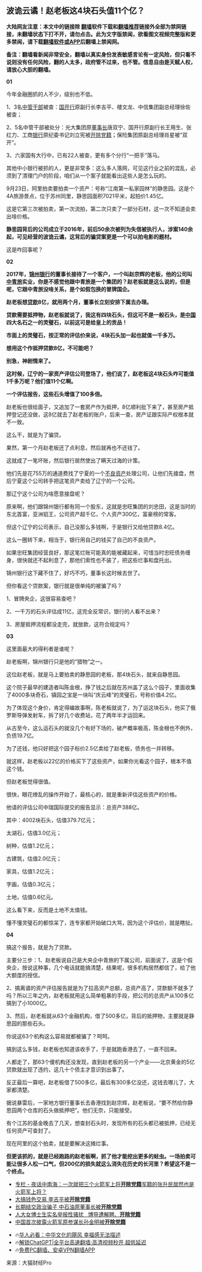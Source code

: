  <!-- 面包屑导航 --> <h2>波诡云谲！赵老板这4块石头值11个亿？</h2> <p class="notice"><b>大陆网友注意：本文中的链接除 <a href="https://github.com/bannedbook/fanqiang" >翻墙</a>软件下载和<a href="https://github.com/killgcd/justmysocks/blob/master/README.md">翻墙推荐</a>链接外全部为禁网链接，未翻墙状态下打不开，请勿点击。此为文字版禁闻，欲看图文视频完整版和更多禁闻，请下载<a href="https://github.com/bannedbook/fanqiang">翻墙软件或APP</a>后翻墙上禁闻网。</p><p>备注：翻墙看新闻非常安全，翻墙以真实身份发表敏感言论有一定风险，但只看不说则没有任何风险，翻的人太多，政府管不过来，也不管。信息自由是天赋人权，请放心大胆的翻墙。</b></p>  <div class="entry"> <p><strong>01</strong></p> <p>今年金融圈抓的人不少，级别也不低。</p> <p>1、3名<a href="https://www.bannedbook.org/bnews/tag/%E4%B8%AD%E7%AE%A1%E5%B9%B2%E9%83%A8/" class="st_tag internal_tag" rel="tag" title="标签 中管干部 下的日志">中管干部</a>被查：<a href="https://www.bannedbook.org/bnews/tag/%e5%9b%bd%e5%bc%80%e8%a1%8c/" class="st_tag internal_tag" rel="tag" title="标签 国开行 下的日志">国开行</a>原副行长李吉平、楼文龙、中信集团副总经理徐佐被查；</p> <p>2、5名中管干部被处分：光大集团原<a href="https://www.bannedbook.org/bnews/tag/%e8%91%a3%e4%ba%8b%e9%95%bf/" class="st_tag internal_tag" rel="tag" title="标签 董事长 下的日志">董事长</a>唐双宁、国开行原副行长王用生、张红力、工商<a href="https://www.bannedbook.org/bnews/tag/%e9%93%b6%e8%a1%8c/" class="st_tag internal_tag" rel="tag" title="标签 银行 下的日志">银行</a>原纪委书记刘立宪被<a href="https://www.bannedbook.org/bnews/tag/%e5%bc%80%e9%99%a4%e5%85%9a%e7%b1%8d/" class="st_tag internal_tag" rel="tag" title="标签 开除党籍 下的日志">开除党籍</a>；保险集团原副总经理肖星被“双开”。</p> <p>3、六家国有大行中，已有22人被查，更有多个分行“一把手”落马。</p> <p>其他中小银行被抓的人，更是非常多：这么多人落网，可见这行业之前的混乱，必须到了清理门户的阶段，咱们从一个案子就能看出这些人是怎么玩的。</p> <p>9月23日，阿里拍卖要拍卖一个资产：号称“江南第一私家园林”的静思园。这是个4A旅游景点，位于苏州同里，静思园面积7021平米，起拍价1.45亿。</p> <p>这是它第三次被拍卖，第一次流拍，第二次只卖了一部分石材，这一次不知道会卖出啥价格。</p> <p><strong>静思园背后的公司成立于2016年，前后50余次被列为失信被执行人，涉案140余起，可见经营的波诡云谲，这背后的骗贷案更是一个可以拍电影的题材。</strong></p> <p>这是咋回事呢？</p> <p><strong>02</strong></p> <p><strong>2017年，<a href="https://www.bannedbook.org/bnews/tag/%E9%94%A6%E5%B7%9E%E9%93%B6%E8%A1%8C/" class="st_tag internal_tag" rel="tag" title="标签 锦州银行 下的日志">锦州银行</a>的董事长接待了一个客户，一个叫赵宗辉的老板，他的公司叫<a href="https://www.bannedbook.org/bnews/tag/%E4%B8%AD%E9%9D%92%E6%97%85/" class="st_tag internal_tag" rel="tag" title="标签 中青旅 下的日志">中青旅</a>实业，你是不感觉他跟中青旅是一个集团的？赵老板就是这么说的，但是呢，它跟中青旅没啥关系，是个如假包换的冒牌国企。</strong></p> <p><strong>赵老板想<a href="https://www.bannedbook.org/bnews/tag/%E8%B4%B7%E6%AC%BE/" class="st_tag internal_tag" rel="tag" title="标签 贷款 下的日志">贷款</a>8亿，就用两个月，董事长立刻安排下属去办理。</strong></p> <p><strong>贷款需要抵押物，赵老板就说了，我这有四块石头，但这可不是一般石头，是<span class='wp_keywordlink_affiliate'><a href="https://www.bannedbook.org/" title="中国" target="_blank">中国</a></span>四大名石之一的灵璧石，以前这可是给皇上的贡品！</strong></p> <p><strong>市面上的灵璧石，按正常的评估价来说，4块石头加一起也就值一千多万。</strong></p> <p><strong>想用这个作抵押贷款8亿，不可能吧？</strong></p> <p><strong>别急，神剧情来了。</strong></p>  <p><strong>这时候，辽宁的一家资产评估公司登场了，他们说了，赵老板这4块石头咋可能值1千多万呢？他们值11个亿啊。</strong></p> <p><strong>一个评估报告，这些石头增值了100多倍。</strong></p> <p>赵老板也很给面子，又追加了一套房产作为抵押，8亿顺利批下来了，甚至房产抵押登记还没做，这8亿就去了赵老板的账户，后来一查，房产证跟实际产权根本就不一致。</p> <p>这么干，就是为了骗贷。</p> <p>果然，第一个月赵老板还了点利息，然后就再也不还钱了。</p> <p>这就成了一笔坏账，然后银行居然使出了瞒天过海的计策。</p> <p>他们先是花755万的通道费找了宁夏的一个<a href="https://www.bannedbook.org/bnews/tag/%E4%B8%8D%E8%89%AF%E8%B5%84%E4%BA%A7/" class="st_tag internal_tag" rel="tag" title="标签 不良资产 下的日志">不良资产</a>处理公司，让他们先接盘，然后宁夏这个公司转手把这笔资产卖给了辽宁的一个公司。</p> <p>那辽宁这个公司为啥愿意接盘呢？</p> <p>原来啊，他们跟锦州银行都有同一个股东，这就是忠旺集团的刘忠田，这是当时的东北首富，亚洲铝王，公司资产超千亿，个人资产300亿，富豪榜的常客。</p> <p>但这个辽宁的公司表示，自己没那么多钱啊，于是银行又给他贷款8.4亿。</p> <p>这么一圈转下来，相当于，银行用自己的钱买了自己的不良资产。</p> <p>如果忠旺集团经营良好，那这笔烂账可能真的能被藏起来，可惜当时忠旺债务缠身，很快就还不起利息了，那他们索性也不装了，把这些烂事和盘托出。</p> <p>锦州银行这下藏不住了，好巧不巧，董事长这时候去世了。</p> <p>但你看这个贷款案，银行就是很单纯的被骗了吗？</p> <p>1、冒牌央企，这很容易查吧？</p> <p>2、一千万的石头评估成11亿，这完全反常识，银行的人看不出来？</p> <p>3、房屋抵押流程都没走完，就放款，这符合规定吗？</p>  <p><strong>03</strong></p> <p>这里面最大的得利者是谁呢？</p> <p>赵老板啊，锦州银行只是他的“猎物”之一。</p> <p>这位赵老板，就是马上要拍卖的静思园的老板，那4块石头，就来自静思园。</p> <p>这个院子最早的建造者叫陈金根，挣了钱之后就在苏州盖了这么个园子，里面收集了4000多块奇石，镇园之宝是一块叫“庆云峰”的灵璧石，号称价值4.2亿。</p> <p>为了体现这个身价，肯定得编故事啊，陈老板就说了，为了运这块石头，他买了俄罗斯导弹发射车，拆了好几个收费站，花了两年半才运回来。</p> <p>从古至今，这么运石头的就没几个有好下场的，破产概率极高，陈金根也不例外，负债19.7亿。</p> <p>为了还钱，他只好把这个园子标价2.5亿卖给了赵老板，债务也一并转移。</p> <p>就这样，赵老板以22亿的价格买下了这些资产，如果你光看这个园子，根本不值这个钱。</p> <p>但赵老板觉得很值。</p> <p>很快，眼花缭乱的操作开始了，最核心的，就是重新评估这些资产的价格。</p> <p>他请的评估公司中瑞国际提交的报告显示：总资产388亿。</p> <p>其中：4002块石头，估值379.7亿元；</p> <p>太湖石，估值3.0亿元；</p> <p>树种，估值1.2亿元；</p> <p>古建筑，估值2.0亿元；</p> <p>家具，估值1.2亿元；</p>  <p>字画，估值0.3亿元；</p> <p>土地，估值0.6亿元。</p> <p>这么看下来，反而是土地不太值钱。</p> <p>懂不懂灵璧石的都惊呆了，连专家都开始破口大骂，因为这个评估价，就是瞎扯。</p> <p><strong>04</strong></p> <p>搞这个报告，就是为了贷款。</p> <p>主要分三步：1、赵老板说自己是大央企中青旅的下属公司，前面说了，这是个假央企，按说这种事，几个电话就能搞清楚，结果呢，很多机构居然都信了，给了他大额度的授信。</p> <p>2、搞离谱的资产评估报告就是为了拉高资产总额，总资产高了，贷款额不就多了吗？所以三年之内，赵老板就用这么简单粗暴的手段，把公司的总资产从100多亿搞到了小1000亿。</p> <p>3、然后，赵老板就从63个金融机构，借了500多亿，背后的抵押物，主要就是静思园的那些石头。</p> <p>你说这63个机构这么容易就都被骗了？呵呵。</p> <p>搞到这么多钱，赵老板也知道该收手了，于是就跑香港去了，一直不回来。</p> <p>人都走了，那63个傻机构还没发现，直到赵老板的另一个产业——北京黄金的5亿贷款就出现了违约，这几十个债主才意识到出事了。</p> <p>反正最后一算吧，赵老板借了500多亿，最后有300多亿没还，这钱去哪儿了，大家都清楚。</p> <p>据说暴雷后，一家地方银行董事长去香港找到赵宗辉，赵老板说，“要不然给你静思园两个仓库的石头做抵押吧”。他们无奈，只能接受。</p> <p>有个江苏的基金晚去了几天，想查封石头时，发现所有的石头都已被抵押，已经无任何资产可查封了。</p> <p>现在阿里的这个拍卖，就是要解决这摊烂事。</p> <p><strong>但更该抓的，就是已经跑路的赵老板啊，抓了他才能挖出更多的蛀虫。一场拍卖可能让很多人松一口气，但200亿的损失就这么消失在历史的长河里？希望这不是一个终点。</strong></p>  <!--<div id="taboola-mid-1"></div>--><ul class='op-related-articles' title='相关阅读'> <li><a href='https://www.bannedbook.org/bnews/ssgc/20240810/2072867.html' target='_blank'>专栏 - 夜话中南海：一次就把三个火箭军上将<b>开除党籍</b>军籍的张升民居然也是火箭军上将？</a></li> <li><a href='https://www.bannedbook.org/bnews/cnnews/20240802/2069733.html' target='_blank'>大搞钱色交易 李吉平被<b>开除党籍</b></a></li> <li><a href='https://www.bannedbook.org/bnews/cnnews/20240801/2069389.html' target='_blank'>长期结交政治骗子 中石油原董事长被<b>开除党籍</b></a></li> <li><a href='https://www.bannedbook.org/bnews/comments/20240723/2065501.html' target='_blank'>人大女博士生实名举报性骚扰   博导遭解聘、<b>开除党籍</b></a></li> <li><a href='https://www.bannedbook.org/bnews/headline/20240719/2064275.html' target='_blank'>中国首次披露火箭军原参谋长孙金明被<b>开除党籍</b></a></li> </ul> <ul class="texttj"> <!--<li>🔥<a href="https://www.bannedbook.org/bnews/ssgc/20230219/1850782.html" target="_blank">法国犹太老板：神告诉我们，只有一位中国人能救人类</a></li>--> <li>🔥<a href="https://www.bannedbook.org/bnews/comments/20220220/1694796.html" target="_blank">华人必看：中华文化的飓风 幸福感无法描述</a></li> <li>🔥<a href="https://github.com/bannedbook/fanqiang/wiki/V2ray%E6%9C%BA%E5%9C%BA" target="_blank">解锁ChatGPT|全平台高速翻墙:高清视频秒开,超低延迟</a></li> <li>🔥<a href="https://github.com/bannedbook/fanqiang/wiki/%E7%A6%81%E9%97%BB%E7%BD%91%E5%AE%89%E5%8D%93%E7%BF%BB%E5%A2%99%E6%96%B0%E9%97%BBAPP" target="_blank">免费PC翻墙、安卓VPN翻墙APP</a></li> </ul><p class="src-info">来源：大猫财经Pro </p><a name='sharetosocial'></a> <div style="margin-bottom:5px;padding-bottom:5px;clear:both"> <div id="archive-pix-1" class="banner-ads"> <!-- AuctionX Display platform tag START --> <div id="27602x728x90x621x_ADSLOT1" clicktrack="%%CLICK_URL_ESC%%"></div>  <!-- AuctionX Display platform tag END --> </div> <div id="archive-pix-2" class="banner-ads"> <!-- AuctionX Display platform tag START --> <div id="27556x300x250x621x_ADSLOT1" clicktrack="%%CLICK_URL_ESC%%" style="margin:0 auto;text-align:center"></div>  <!-- AuctionX Display platform tag END --> </div> </div>  <div id="archive-pix-1" class="banner-ads"> <!-- AuctionX Display platform tag START --> <div id="27603x728x90x621x_ADSLOT1" clicktrack="%%CLICK_URL_ESC%%"></div>  <!-- AuctionX Display platform tag END --> </div> </div><!--END ENTRY--> 